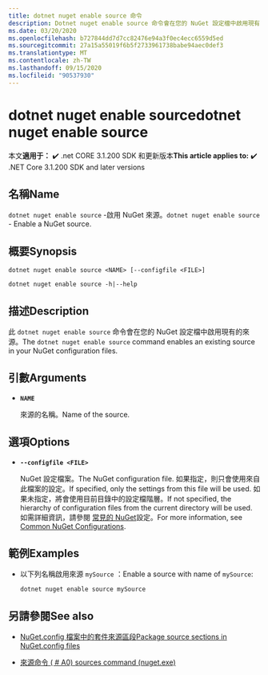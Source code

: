 ```yaml
---
title: dotnet nuget enable source 命令
description: Dotnet nuget enable source 命令會在您的 NuGet 設定檔中啟用現有的來源。
ms.date: 03/20/2020
ms.openlocfilehash: b727844dd7d7cc82476e94a3f0ec4ecc6559d5ed
ms.sourcegitcommit: 27a15a55019f6b5f2733961738babe94aec0def3
ms.translationtype: MT
ms.contentlocale: zh-TW
ms.lasthandoff: 09/15/2020
ms.locfileid: "90537930"
---
```

# <a name="dotnet-nuget-enable-source"></a><span data-ttu-id="d0f0c-103">dotnet nuget enable source</span><span class="sxs-lookup"><span data-stu-id="d0f0c-103">dotnet nuget enable source</span></span>

<span data-ttu-id="d0f0c-104">本文**適用于：** ✔️ .net CORE 3.1.200 SDK 和更新版本</span><span class="sxs-lookup"><span data-stu-id="d0f0c-104">**This article applies to:** ✔️ .NET Core 3.1.200 SDK and later versions</span></span>

## <a name="name"></a><span data-ttu-id="d0f0c-105">名稱</span><span class="sxs-lookup"><span data-stu-id="d0f0c-105">Name</span></span>

<span data-ttu-id="d0f0c-106">`dotnet nuget enable source` -啟用 NuGet 來源。</span><span class="sxs-lookup"><span data-stu-id="d0f0c-106">`dotnet nuget enable source` - Enable a NuGet source.</span></span>

## <a name="synopsis"></a><span data-ttu-id="d0f0c-107">概要</span><span class="sxs-lookup"><span data-stu-id="d0f0c-107">Synopsis</span></span>

```dotnetcli
dotnet nuget enable source <NAME> [--configfile <FILE>]

dotnet nuget enable source -h|--help
```

## <a name="description"></a><span data-ttu-id="d0f0c-108">描述</span><span class="sxs-lookup"><span data-stu-id="d0f0c-108">Description</span></span>

<span data-ttu-id="d0f0c-109">此 `dotnet nuget enable source` 命令會在您的 NuGet 設定檔中啟用現有的來源。</span><span class="sxs-lookup"><span data-stu-id="d0f0c-109">The `dotnet nuget enable source` command enables an existing source in your NuGet configuration files.</span></span>

## <a name="arguments"></a><span data-ttu-id="d0f0c-110">引數</span><span class="sxs-lookup"><span data-stu-id="d0f0c-110">Arguments</span></span>

- **`NAME`**

  <span data-ttu-id="d0f0c-111">來源的名稱。</span><span class="sxs-lookup"><span data-stu-id="d0f0c-111">Name of the source.</span></span>

## <a name="options"></a><span data-ttu-id="d0f0c-112">選項</span><span class="sxs-lookup"><span data-stu-id="d0f0c-112">Options</span></span>

- **`--configfile <FILE>`**

  <span data-ttu-id="d0f0c-113">NuGet 設定檔案。</span><span class="sxs-lookup"><span data-stu-id="d0f0c-113">The NuGet configuration file.</span></span> <span data-ttu-id="d0f0c-114">如果指定，則只會使用來自此檔案的設定。</span><span class="sxs-lookup"><span data-stu-id="d0f0c-114">If specified, only the settings from this file will be used.</span></span> <span data-ttu-id="d0f0c-115">如果未指定，將會使用目前目錄中的設定檔階層。</span><span class="sxs-lookup"><span data-stu-id="d0f0c-115">If not specified, the hierarchy of configuration files from the current directory will be used.</span></span> <span data-ttu-id="d0f0c-116">如需詳細資訊，請參閱 [常見的 NuGet](/nuget/consume-packages/configuring-nuget-behavior)設定。</span><span class="sxs-lookup"><span data-stu-id="d0f0c-116">For more information, see [Common NuGet Configurations](/nuget/consume-packages/configuring-nuget-behavior).</span></span>

## <a name="examples"></a><span data-ttu-id="d0f0c-117">範例</span><span class="sxs-lookup"><span data-stu-id="d0f0c-117">Examples</span></span>

- <span data-ttu-id="d0f0c-118">以下列名稱啟用來源 `mySource` ：</span><span class="sxs-lookup"><span data-stu-id="d0f0c-118">Enable a source with name of `mySource`:</span></span>

  ```dotnetcli
  dotnet nuget enable source mySource
  ```

## <a name="see-also"></a><span data-ttu-id="d0f0c-119">另請參閱</span><span class="sxs-lookup"><span data-stu-id="d0f0c-119">See also</span></span>

- [<span data-ttu-id="d0f0c-120">NuGet.config 檔案中的套件來源區段</span><span class="sxs-lookup"><span data-stu-id="d0f0c-120">Package source sections in NuGet.config files</span></span>](/nuget/reference/nuget-config-file#package-source-sections)

- [<span data-ttu-id="d0f0c-121">來源命令 ( # A0) </span><span class="sxs-lookup"><span data-stu-id="d0f0c-121">sources command (nuget.exe)</span></span>](/nuget/reference/cli-reference/cli-ref-sources)
